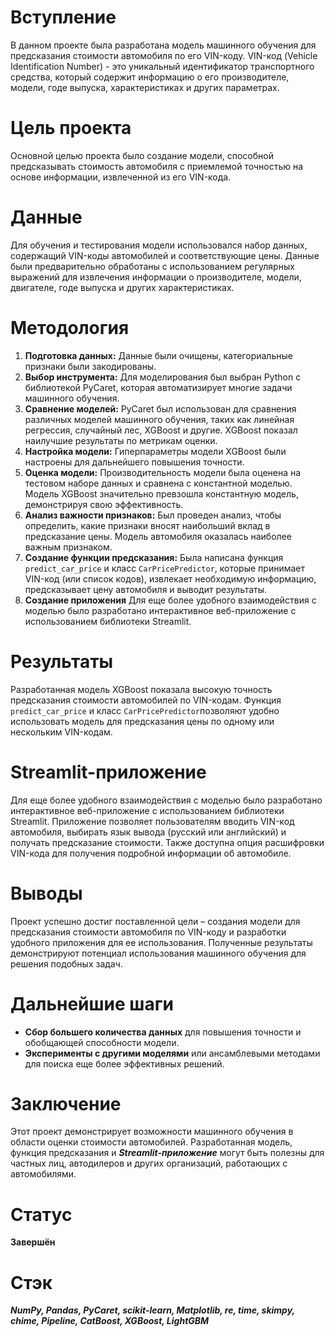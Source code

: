 # Вступление

В данном проекте была разработана модель машинного обучения для предсказания стоимости автомобиля по его VIN-коду. VIN-код (Vehicle Identification Number) - это уникальный идентификатор транспортного средства, который содержит информацию о его производителе, модели, годе выпуска, характеристиках и других параметрах.

# Цель проекта

Основной целью проекта было создание модели, способной предсказывать стоимость автомобиля с приемлемой точностью на основе информации, извлеченной из его VIN-кода.

# Данные

Для обучения и тестирования модели использовался набор данных, содержащий VIN-коды автомобилей и соответствующие цены. Данные были предварительно обработаны с использованием регулярных выражений для извлечения информации о производителе, модели, двигателе, годе выпуска и других характеристиках.

# Методология

1. **Подготовка данных:** Данные были очищены, категориальные признаки были закодированы.
2. **Выбор инструмента:** Для моделирования был выбран Python с библиотекой PyCaret, которая автоматизирует многие задачи машинного обучения.
3. **Сравнение моделей:** PyCaret был использован для сравнения различных моделей машинного обучения, таких как линейная регрессия, случайный лес, XGBoost и другие. XGBoost показал наилучшие результаты по метрикам оценки.
4. **Настройка модели:** Гиперпараметры модели XGBoost были настроены для дальнейшего повышения точности.
5. **Оценка модели:** Производительность модели была оценена на тестовом наборе данных и сравнена с константной моделью. Модель XGBoost значительно превзошла константную модель, демонстрируя свою эффективность.
6. **Анализ важности признаков:** Был проведен анализ, чтобы определить, какие признаки вносят наибольший вклад в предсказание цены. Модель автомобиля оказалась наиболее важным признаком.
7. **Создание функции предсказания:** Была написана функция `predict_car_price` и класс `CarPricePredictor`, которые принимает VIN-код (или список кодов), извлекает необходимую информацию, предсказывает цену автомобиля и выводит результаты.
8. **Создание приложения** Для еще более удобного взаимодействия с моделью было разработано интерактивное веб-приложение с использованием библиотеки Streamlit.

# Результаты

Разработанная модель XGBoost показала высокую точность предсказания стоимости автомобилей по VIN-кодам. Функция `predict_car_price` и класс `CarPricePredictor`позволяют удобно использовать модель для предсказания цены по одному или нескольким VIN-кодам.

# Streamlit-приложение

Для еще более удобного взаимодействия с моделью было разработано интерактивное веб-приложение с использованием библиотеки Streamlit. Приложение позволяет пользователям вводить VIN-код автомобиля, выбирать язык вывода (русский или английский) и получать предсказание стоимости. Также доступна опция расшифровки VIN-кода для получения подробной информации об автомобиле.

# Выводы

Проект успешно достиг поставленной цели – создания модели для предсказания стоимости автомобиля по VIN-коду и разработки удобного приложения для ее использования. Полученные результаты демонстрируют потенциал использования машинного обучения для решения подобных задач.

# Дальнейшие шаги

* **Сбор большего количества данных** для повышения точности и обобщающей способности модели.
* **Эксперименты с другими моделями** или ансамблевыми методами для поиска еще более эффективных решений.

# Заключение

Этот проект демонстрирует возможности машинного обучения в области оценки стоимости автомобилей. Разработанная модель, функция предсказания и ***Streamlit-приложение***  могут быть полезны для частных лиц, автодилеров и других организаций, работающих с автомобилями.

# Статус
**Завершён**

# Стэк

***NumPy, Pandas, PyCaret, scikit-learn, Matplotlib, re, time, skimpy, chime, Pipeline, CatBoost, XGBoost, LightGBM***